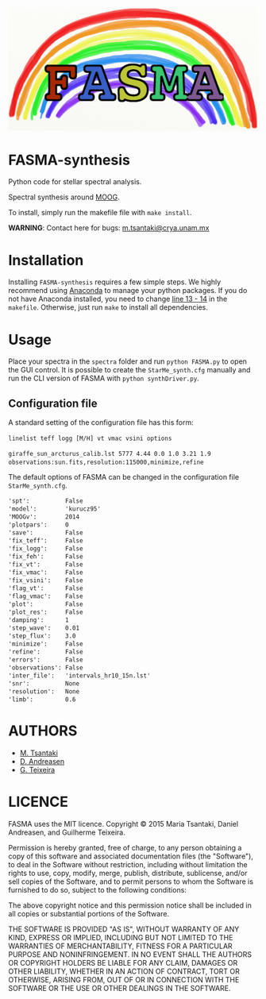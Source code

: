 ![My image](https://github.com/MariaTsantaki/FASMA-synthesis/blob/master/img/running_icon.png)


# FASMA-synthesis
Python code for stellar spectral analysis.

Spectral synthesis around [MOOG](http://www.as.utexas.edu/~chris/moog.html).

To install, simply run the makefile file with `make install`.

**WARNING**: Contact here for bugs: m.tsantaki@crya.unam.mx

# Installation
Installing `FASMA-synthesis` requires a few simple steps. We highly recommend
using [Anaconda](https://www.continuum.io/) to manage your python packages.
If you do not have Anaconda installed, you need to change [line 13 - 14](https://github.com/MariaTsantaki/FASMA-synthesis/blob/master/makefile#L13-L14) in the `makefile`. Otherwise, just run `make`
to install all dependencies.

# Usage
Place your spectra in the `spectra` folder and run `python FASMA.py`
to open the GUI control. It is possible to create the `StarMe_synth.cfg`
manually and run the CLI version of FASMA with `python synthDriver.py`.

## Configuration file

A standard setting of the configuration file has this form:

`linelist teff logg [M/H] vt vmac vsini options`

`giraffe_sun_arcturus_calib.lst 5777 4.44 0.0 1.0 3.21 1.9 observations:sun.fits,resolution:115000,minimize,refine`

The default options of FASMA can be changed in the configuration file `StarMe_synth.cfg`.

```
'spt':          False
'model':        'kurucz95'
'MOOGv':        2014
'plotpars':     0
'save':         False
'fix_teff':     False
'fix_logg':     False
'fix_feh':      False
'fix_vt':       False
'fix_vmac':     False
'fix_vsini':    False
'flag_vt':      False
'flag_vmac':    False
'plot':         False
'plot_res':     False
'damping':      1
'step_wave':    0.01
'step_flux':    3.0
'minimize':     False
'refine':       False
'errors':       False
'observations': False
'inter_file':   'intervals_hr10_15n.lst'
'snr':          None
'resolution':   None
'limb':         0.6
```

# AUTHORS

   * [M. Tsantaki](https://github.com/MariaTsantaki)
   * [D. Andreasen](https://github.com/DanielAndreasen)
   * [G. Teixeira](https://github.com/gdcteixeira)

# LICENCE

FASMA uses the MIT licence.
Copyright © 2015 Maria Tsantaki, Daniel Andreasen, and Guilherme Teixeira.

Permission is hereby granted, free of charge, to any person obtaining
a copy of this software and associated documentation files (the "Software"),
to deal in the Software without restriction, including without limitation
the rights to use, copy, modify, merge, publish, distribute, sublicense,
and/or sell copies of the Software, and to permit persons to whom the
Software is furnished to do so, subject to the following conditions:

The above copyright notice and this permission notice shall be included
in all copies or substantial portions of the Software.

THE SOFTWARE IS PROVIDED "AS IS", WITHOUT WARRANTY OF ANY KIND,
EXPRESS OR IMPLIED, INCLUDING BUT NOT LIMITED TO THE WARRANTIES
OF MERCHANTABILITY, FITNESS FOR A PARTICULAR PURPOSE AND NONINFRINGEMENT.
IN NO EVENT SHALL THE AUTHORS OR COPYRIGHT HOLDERS BE LIABLE FOR ANY CLAIM,
DAMAGES OR OTHER LIABILITY, WHETHER IN AN ACTION OF CONTRACT,
TORT OR OTHERWISE, ARISING FROM, OUT OF OR IN CONNECTION WITH THE SOFTWARE
OR THE USE OR OTHER DEALINGS IN THE SOFTWARE.
